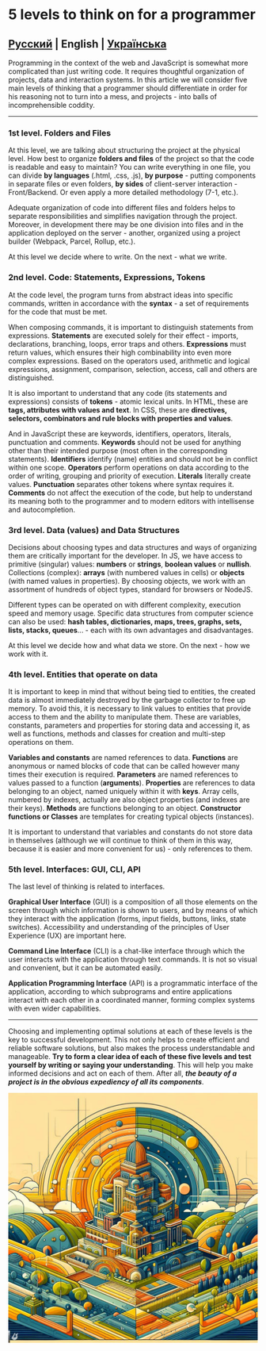 # 5 levels to think on for a programmer

## [Русский](five-levels.ru.md) | English | [Українська](five-levels.ua.md)

Programming in the context of the web and JavaScript is somewhat more complicated than just writing code. It requires thoughtful organization of projects, data and interaction systems. In this article we will consider five main levels of thinking that a programmer should differentiate in order for his reasoning not to turn into a mess, and projects - into balls of incomprehensible coddity.

---

### 1st level. Folders and Files

At this level, we are talking about structuring the project at the physical level. How best to organize **folders and files** of the project so that the code is readable and easy to maintain? You can write everything in one file, you can divide **by languages** (.html, .css, .js), **by purpose** - putting components in separate files or even folders, **by sides** of client-server interaction - Front/Backend. Or even apply a more detailed methodology (7-1, etc.).

Adequate organization of code into different files and folders helps to separate responsibilities and simplifies navigation through the project. Moreover, in development there may be one division into files and in the application deployed on the server - another, organized using a project builder (Webpack, Parcel, Rollup, etc.).

At this level we decide where to write. On the next - what we write.

### 2nd level. Code: Statements, Expressions, Tokens

At the code level, the program turns from abstract ideas into specific commands, written in accordance with the **syntax** - a set of requirements for the code that must be met.

When composing commands, it is important to distinguish statements from expressions. **Statements** are executed solely for their effect - imports, declarations, branching, loops, error traps and others. **Expressions** must return values, which ensures their high combinability into even more complex expressions. Based on the operators used, arithmetic and logical expressions, assignment, comparison, selection, access, call and others are distinguished.

It is also important to understand that any code (its statements and expressions) consists of **tokens** - atomic lexical units. In HTML, these are **tags, attributes with values and text**. In CSS, these are **directives, selectors, combinators and rule blocks with properties and values**.

And in JavaScript these are keywords, identifiers, operators, literals, punctuation and comments. **Keywords** should not be used for anything other than their intended purpose (most often in the corresponding statements). **Identifiers** identify (name) entities and should not be in conflict within one scope. **Operators** perform operations on data according to the order of writing, grouping and priority of execution. **Literals** literally create values. **Punctuation** separates other tokens where syntax requires it. **Comments** do not affect the execution of the code, but help to understand its meaning both to the programmer and to modern editors with intellisense and autocompletion.

### 3rd level. Data (values) and Data Structures

Decisions about choosing types and data structures and ways of organizing them are critically important for the developer. In JS, we have access to primitive (singular) values: **numbers** or **strings**, **boolean values** or **nullish**. Collections (complex): **arrays** (with numbered values in cells) or **objects** (with named values in properties). By choosing objects, we work with an assortment of hundreds of object types, standard for browsers or NodeJS.

Different types can be operated on with different complexity, execution speed and memory usage. Specific data structures from computer science can also be used: **hash tables, dictionaries, maps, trees, graphs, sets, lists, stacks, queues**... - each with its own advantages and disadvantages.

At this level we decide how and what data we store. On the next - how we work with it.

### 4th level. Entities that operate on data

It is important to keep in mind that without being tied to entities, the created data is almost immediately destroyed by the garbage collector to free up memory. To avoid this, it is necessary to link values to entities that provide access to them and the ability to manipulate them. These are variables, constants, parameters and properties for storing data and accessing it, as well as functions, methods and classes for creation and multi-step operations on them.

**Variables and constants** are named references to data. **Functions** are anonymous or named blocks of code that can be called however many times their execution is required. **Parameters** are named references to values passed to a function (**arguments**). **Properties** are references to data belonging to an object, named uniquely within it with **keys**. Array cells, numbered by indexes, actually are also object properties (and indexes are their keys). **Methods** are functions belonging to an object. **Constructor functions or Classes** are templates for creating typical objects (instances).

It is important to understand that variables and constants do not store data in themselves (although we will continue to think of them in this way, because it is easier and more convenient for us) - only references to them.

### 5th level. Interfaces: GUI, CLI, API

The last level of thinking is related to interfaces.

**Graphical User Interface** (GUI) is a composition of all those elements on the screen through which information is shown to users, and by means of which they interact with the application (forms, input fields, buttons, links, state switches). Accessibility and understanding of the principles of User Experience (UX) are important here.

**Command Line Interface** (CLI) is a chat-like interface through which the user interacts with the application through text commands. It is not so visual and convenient, but it can be automated easily.

**Application Programming Interface** (API) is a programmatic interface of the application, according to which subprograms and entire applications interact with each other in a coordinated manner, forming complex systems with even wider capabilities.

---

Choosing and implementing optimal solutions at each of these levels is the key to successful development. This not only helps to create efficient and reliable software solutions, but also makes the process understandable and manageable. **Try to form a clear idea of each of these five levels and test yourself by writing or saying your understanding**. This will help you make informed decisions and act on each of them. After all, ***the beauty of a project is in the obvious expediency of all its components***.

![abstract illustration](five-layers.jpg)
